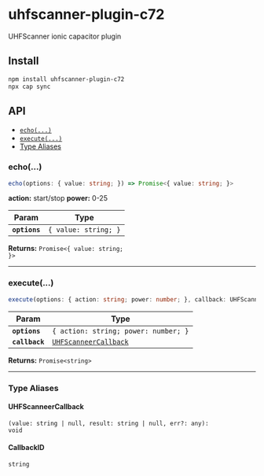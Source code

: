 # uhfscanner-plugin-c72

UHFScanner ionic capacitor plugin

## Install

```bash
npm install uhfscanner-plugin-c72
npx cap sync
```

## API

<docgen-index>

* [`echo(...)`](#echo)
* [`execute(...)`](#execute)
* [Type Aliases](#type-aliases)

</docgen-index>

<docgen-api>
<!--Update the source file JSDoc comments and rerun docgen to update the docs below-->

### echo(...)

```typescript
echo(options: { value: string; }) => Promise<{ value: string; }>
```

**action:** start/stop
**power:**  0-25

| Param         | Type                            |
| ------------- | ------------------------------- |
| **`options`** | <code>{ value: string; }</code> |

**Returns:** <code>Promise&lt;{ value: string; }&gt;</code>

--------------------


### execute(...)

```typescript
execute(options: { action: string; power: number; }, callback: UHFScanneerCallback) => Promise<CallbackID>
```


| Param          | Type                                                                |
| -------------- | ------------------------------------------------------------------- |
| **`options`**  | <code>{ action: string; power: number; }</code>                     |
| **`callback`** | <code><a href="#uhfscanneercallback">UHFScanneerCallback</a></code> |

**Returns:** <code>Promise&lt;string&gt;</code>

--------------------


### Type Aliases


#### UHFScanneerCallback

<code>(value: string | null, result: string | null, err?: any): void</code>


#### CallbackID

<code>string</code>

</docgen-api>

